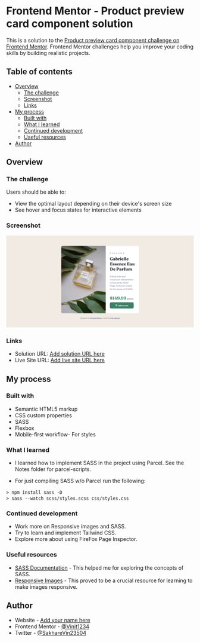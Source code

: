 # Frontend Mentor - Product preview card component solution

This is a solution to the [Product preview card component challenge on Frontend Mentor](https://www.frontendmentor.io/challenges/product-preview-card-component-GO7UmttRfa). Frontend Mentor challenges help you improve your coding skills by building realistic projects. 

## Table of contents

- [Overview](#overview)
  - [The challenge](#the-challenge)
  - [Screenshot](#screenshot)
  - [Links](#links)
- [My process](#my-process)
  - [Built with](#built-with)
  - [What I learned](#what-i-learned)
  - [Continued development](#continued-development)
  - [Useful resources](#useful-resources)
- [Author](#author)


## Overview

### The challenge

Users should be able to:

- View the optimal layout depending on their device's screen size
- See hover and focus states for interactive elements

### Screenshot

![](./screenshot/ScreenshotProductPreviewCardComponent.png)


### Links

- Solution URL: [Add solution URL here](https://your-solution-url.com)
- Live Site URL: [Add live site URL here](https://vinit1234.github.io/FrontEndMentorProjects/5-product-preview-card-component/index.html)

## My process

### Built with

- Semantic HTML5 markup
- CSS custom properties
- SASS
- Flexbox
- Mobile-first workflow- For styles

### What I learned

- I learned how to implement SASS in the project using Parcel. See the Notes folder for parcel-scripts.

- For just compiling SASS w/o Parcel run the following:
```
> npm install sass -D
> sass --watch scss/styles.scss css/styles.css
```

### Continued development

- Work more on Responsive images and SASS.
- Try to learn and implement Tailwind CSS.
- Explore more about using FireFox Page Inspector.

### Useful resources

- [SASS Documentation](https://sass-lang.com/documentation/) - This helped me for exploring the concepts of SASS.
- [Responsive Images](https://web.dev/learn/design/responsive-images) - This proved to be a crucial resource for learning to make images responsive.


## Author

- Website - [Add your name here](https://www.your-site.com)
- Frontend Mentor - [@Vinit1234](https://www.frontendmentor.io/profile/Vinit1234)
- Twitter - [@SakhareVin23504
](https://x.com/SakhareVin23504)
